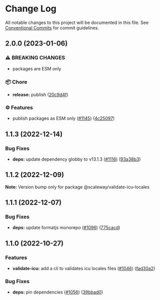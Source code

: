 # Change Log

All notable changes to this project will be documented in this file.
See [Conventional Commits](https://conventionalcommits.org) for commit guidelines.

## 2.0.0 (2023-01-06)


### ⚠ BREAKING CHANGES

* packages are ESM only

### :package: Chore

* **release:** publish ([20c9d4f](https://github.com/scaleway/scaleway-lib/commit/20c9d4fb39822245252bf362bc7a8d26127e511d))


### :gear: Features

* publish packages as ESM only ([#1145](https://github.com/scaleway/scaleway-lib/issues/1145)) ([4c25097](https://github.com/scaleway/scaleway-lib/commit/4c25097254a5ba7f0a5dbb6fdf5d6578a75f777a))



## 1.1.3 (2022-12-14)

### Bug Fixes

- **deps:** update dependency globby to v13.1.3 ([#1116](https://github.com/scaleway/scaleway-lib/issues/1116)) ([93a38b3](https://github.com/scaleway/scaleway-lib/commit/93a38b37611e9e94c71b0f1a3a2067a53127a488))

## 1.1.2 (2022-12-09)

**Note:** Version bump only for package @scaleway/validate-icu-locales

## 1.1.1 (2022-12-07)

### Bug Fixes

- **deps:** update formatjs monorepo ([#1096](https://github.com/scaleway/scaleway-lib/issues/1096)) ([775cacd](https://github.com/scaleway/scaleway-lib/commit/775cacd387257768d90f27419769f3034abb7ce0))

## 1.1.0 (2022-10-27)

### Features

- **validate-icu:** add a cli to validates icu locales files ([#1046](https://github.com/scaleway/scaleway-lib/issues/1046)) ([fad30a2](https://github.com/scaleway/scaleway-lib/commit/fad30a22e76dbc7614544da373cb7856113b4d38))

### Bug Fixes

- **deps:** pin dependencies ([#1056](https://github.com/scaleway/scaleway-lib/issues/1056)) ([39bbad0](https://github.com/scaleway/scaleway-lib/commit/39bbad0917edae566272231b7a25facd27066be0))
